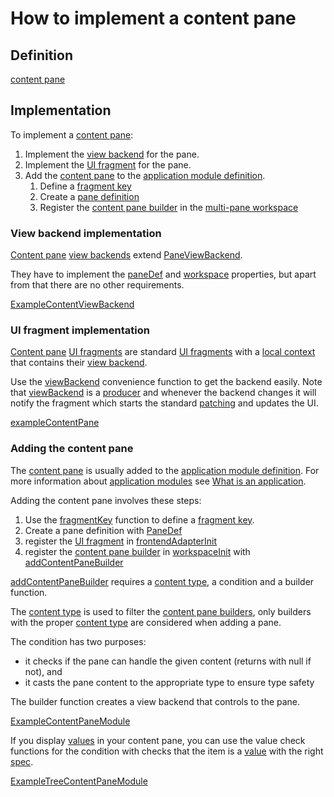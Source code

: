 # How to implement a content pane

## Definition

[content pane](def://?inline)

## Implementation

To implement a [content pane](def://):

1. Implement the [view backend](def://) for the pane.
2. Implement the [UI fragment](def://) for the pane.
3. Add the [content pane](def://) to the [application module definition](def://).
   1. Define a [fragment key](def://) 
   2. Create a [pane definition](def://)
   3. Register the [content pane builder](def://) in the [multi-pane workspace](def://)

### View backend implementation

[Content pane](def://) [view backends](def://) extend [PaneViewBackend](class://). 

They have to implement the [paneDef](property://PaneViewBackend) and [workspace](proprerty://PaneViewBackend)
properties, but apart from that there are no other requirements.

[ExampleContentViewBackend](example://)

### UI fragment implementation

[Content pane](def://) [UI fragments](def://) are standard [UI fragments](def://) with a [local context](def://)
that contains their [view backend](def://).

Use the [viewBackend](function://) convenience function to get the backend easily. Note that
[viewBackend](function://) is a [producer](def://) and whenever the backend changes it will
notify the fragment which starts the standard [patching](def://) and updates the UI.

[exampleContentPane](example://)

### Adding the content pane

The [content pane](def://) is usually added to the [application module definition](def://). For more
information about [application modules](def://) see [What is an application](guide://).

Adding the content pane involves these steps:

1. Use the [fragmentKey](function://AppModule) function to define a [fragment key](def://).
2. Create a pane definition with [PaneDef](class://)
3. register the [UI fragment](def://) in [frontendAdapterInit](function://AppModule)
4. register the [content pane builder](def://) in [workspaceInit](function://AppModule) with [addContentPaneBuilder](function://AppModule)

[addContentPaneBuilder](function://AppModule) requires a [content type](def://), a condition and a builder function.

The [content type](def://) is used to filter the [content pane builders](def://), only builders with the
proper [content type](def://) are considered when adding a pane.

The condition has two purposes:

- it checks if the pane can handle the given content (returns with null if not), and
- it casts the pane content to the appropriate type to ensure type safety

The builder function creates a view backend that controls to the pane.

[ExampleContentPaneModule](example://)

If you display [values](def://) in your content pane, you can use the value check functions for
the condition with checks that the item is a [value](def://) with the right [spec](def://).

[ExampleTreeContentPaneModule](example://)